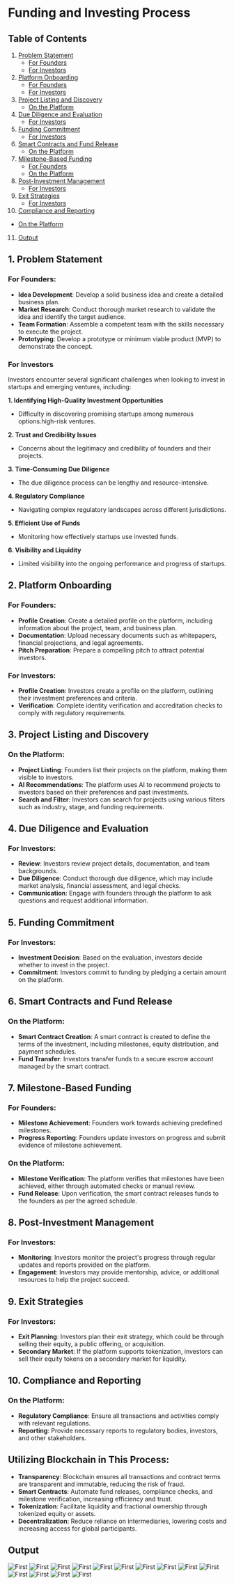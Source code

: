 # Funding and Investing Process

## Table of Contents
1. [Problem Statement](#1-problem-statement)
   - [For Founders](#for-founders)
   - [For Investors](#for-investors)
2. [Platform Onboarding](#2-platform-onboarding)
   - [For Founders](#for-founders-1)
   - [For Investors](#for-investors)
3. [Project Listing and Discovery](#3-project-listing-and-discovery)
   - [On the Platform](#on-the-platform)
4. [Due Diligence and Evaluation](#4-due-diligence-and-evaluation)
   - [For Investors](#for-investors-1)
5. [Funding Commitment](#5-funding-commitment)
   - [For Investors](#for-investors-2)
6. [Smart Contracts and Fund Release](#6-smart-contracts-and-fund-release)
   - [On the Platform](#on-the-platform-1)
7. [Milestone-Based Funding](#7-milestone-based-funding)
   - [For Founders](#for-founders-2)
   - [On the Platform](#on-the-platform-2)
8. [Post-Investment Management](#8-post-investment-management)
   - [For Investors](#for-investors-3)
9. [Exit Strategies](#9-exit-strategies)
   - [For Investors](#for-investors-4)
10. [Compliance and Reporting](#10-compliance-and-reporting)
   - [On the Platform](#on-the-platform-3)
11. [Output](#output)


## 1. Problem Statement

### For Founders:
- **Idea Development**: Develop a solid business idea and create a detailed business plan.
- **Market Research**: Conduct thorough market research to validate the idea and identify the target audience.
- **Team Formation**: Assemble a competent team with the skills necessary to execute the project.
- **Prototyping**: Develop a prototype or minimum viable product (MVP) to demonstrate the concept.

### For Investors

Investors encounter several significant challenges when looking to invest in startups and emerging ventures, including:

**1. Identifying High-Quality Investment Opportunities**
- Difficulty in discovering promising startups among numerous options.high-risk ventures.

**2. Trust and Credibility Issues**
- Concerns about the legitimacy and credibility of founders and their projects.

**3. Time-Consuming Due Diligence**
- The due diligence process can be lengthy and resource-intensive.

**4. Regulatory Compliance**
- Navigating complex regulatory landscapes across different jurisdictions.

**5. Efficient Use of Funds**
- Monitoring how effectively startups use invested funds.

**6. Visibility and Liquidity**
- Limited visibility into the ongoing performance and progress of startups.

## 2. Platform Onboarding

### For Founders:
- **Profile Creation**: Create a detailed profile on the platform, including information about the project, team, and business plan.
- **Documentation**: Upload necessary documents such as whitepapers, financial projections, and legal agreements.
- **Pitch Preparation**: Prepare a compelling pitch to attract potential investors.

### For Investors:
- **Profile Creation**: Investors create a profile on the platform, outlining their investment preferences and criteria.
- **Verification**: Complete identity verification and accreditation checks to comply with regulatory requirements.

## 3. Project Listing and Discovery

### On the Platform:
- **Project Listing**: Founders list their projects on the platform, making them visible to investors.
- **AI Recommendations**: The platform uses AI to recommend projects to investors based on their preferences and past investments.
- **Search and Filter**: Investors can search for projects using various filters such as industry, stage, and funding requirements.

## 4. Due Diligence and Evaluation

### For Investors:
- **Review**: Investors review project details, documentation, and team backgrounds.
- **Due Diligence**: Conduct thorough due diligence, which may include market analysis, financial assessment, and legal checks.
- **Communication**: Engage with founders through the platform to ask questions and request additional information.

## 5. Funding Commitment

### For Investors:
- **Investment Decision**: Based on the evaluation, investors decide whether to invest in the project.
- **Commitment**: Investors commit to funding by pledging a certain amount on the platform.

## 6. Smart Contracts and Fund Release

### On the Platform:
- **Smart Contract Creation**: A smart contract is created to define the terms of the investment, including milestones, equity distribution, and payment schedules.
- **Fund Transfer**: Investors transfer funds to a secure escrow account managed by the smart contract.

## 7. Milestone-Based Funding

### For Founders:
- **Milestone Achievement**: Founders work towards achieving predefined milestones.
- **Progress Reporting**: Founders update investors on progress and submit evidence of milestone achievement.

### On the Platform:
- **Milestone Verification**: The platform verifies that milestones have been achieved, either through automated checks or manual review.
- **Fund Release**: Upon verification, the smart contract releases funds to the founders as per the agreed schedule.

## 8. Post-Investment Management

### For Investors:
- **Monitoring**: Investors monitor the project's progress through regular updates and reports provided on the platform.
- **Engagement**: Investors may provide mentorship, advice, or additional resources to help the project succeed.

## 9. Exit Strategies

### For Investors:
- **Exit Planning**: Investors plan their exit strategy, which could be through selling their equity, a public offering, or acquisition.
- **Secondary Market**: If the platform supports tokenization, investors can sell their equity tokens on a secondary market for liquidity.

## 10. Compliance and Reporting

### On the Platform:
- **Regulatory Compliance**: Ensure all transactions and activities comply with relevant regulations.
- **Reporting**: Provide necessary reports to regulatory bodies, investors, and other stakeholders.

## Utilizing Blockchain in This Process:

- **Transparency**: Blockchain ensures all transactions and contract terms are transparent and immutable, reducing the risk of fraud.
- **Smart Contracts**: Automate fund releases, compliance checks, and milestone verification, increasing efficiency and trust.
- **Tokenization**: Facilitate liquidity and fractional ownership through tokenized equity or assets.
- **Decentralization**: Reduce reliance on intermediaries, lowering costs and increasing access for global participants.

## Output
![First](out_assets/1.jpg)
![First](out_assets/2.jpg)
![First](out_assets/3.jpg)
![First](out_assets/4.jpg)
![First](out_assets/5.jpg)
![First](out_assets/6.jpg)
![First](out_assets/7.jpg)
![First](out_assets/8.jpg)
![First](out_assets/9.jpg)
![First](out_assets/10.jpg)
![First](out_assets/11.jpg)
![First](out_assets/12.jpg)
![First](out_assets/13.jpg)
![First](out_assets/14.jpg)

